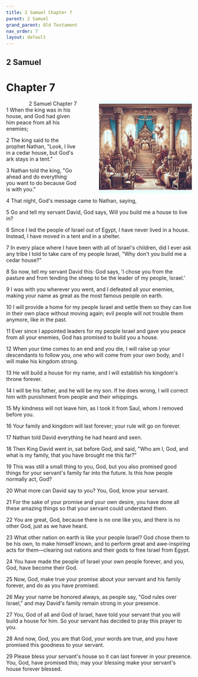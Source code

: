 ```yaml
---
title: 2 Samuel Chapter 7
parent: 2 Samuel
grand_parent: Old Testament
nav_order: 7
layout: default
---
```


## 2 Samuel

# Chapter 7

<div style="clear: both; text-align: right;">
    <img src="/assets/Image/2 Samuel/500/7.jpg" alt="2 Samuel Chapter 7" class="chapter-image" style="max-width: 50%; height: auto; float: right; margin: 0 0 10px 10px; padding-left: 10%;">
    <figcaption style="font-size: 14px;">2 Samuel Chapter 7</figcaption>
</div>
1 When the king was in his house, and God had given him peace from all his enemies;

2 The king said to the prophet Nathan, "Look, I live in a cedar house, but God's ark stays in a tent."

3 Nathan told the king, "Go ahead and do everything you want to do because God is with you."

4 That night, God's message came to Nathan, saying,

5 Go and tell my servant David, God says, Will you build me a house to live in?

6 Since I led the people of Israel out of Egypt, I have never lived in a house. Instead, I have moved in a tent and in a shelter.

7 In every place where I have been with all of Israel's children, did I ever ask any tribe I told to take care of my people Israel, "Why don't you build me a cedar house?"

8 So now, tell my servant David this: God says, 'I chose you from the pasture and from tending the sheep to be the leader of my people, Israel.'

9 I was with you wherever you went, and I defeated all your enemies, making your name as great as the most famous people on earth.

10 I will provide a home for my people Israel and settle them so they can live in their own place without moving again; evil people will not trouble them anymore, like in the past.

11 Ever since I appointed leaders for my people Israel and gave you peace from all your enemies, God has promised to build you a house.

12 When your time comes to an end and you die, I will raise up your descendants to follow you, one who will come from your own body, and I will make his kingdom strong.

13 He will build a house for my name, and I will establish his kingdom's throne forever.

14 I will be his father, and he will be my son. If he does wrong, I will correct him with punishment from people and their whippings.

15 My kindness will not leave him, as I took it from Saul, whom I removed before you.

16 Your family and kingdom will last forever; your rule will go on forever.

17 Nathan told David everything he had heard and seen.

18 Then King David went in, sat before God, and said, "Who am I, God, and what is my family, that you have brought me this far?"

19 This was still a small thing to you, God, but you also promised good things for your servant's family far into the future. Is this how people normally act, God?

20 What more can David say to you? You, God, know your servant.

21 For the sake of your promise and your own desire, you have done all these amazing things so that your servant could understand them.

22 You are great, God, because there is no one like you, and there is no other God, just as we have heard.

23 What other nation on earth is like your people Israel? God chose them to be his own, to make himself known, and to perform great and awe-inspiring acts for them—clearing out nations and their gods to free Israel from Egypt.

24 You have made the people of Israel your own people forever, and you, God, have become their God.

25 Now, God, make true your promise about your servant and his family forever, and do as you have promised.

26 May your name be honored always, as people say, "God rules over Israel," and may David's family remain strong in your presence.

27 You, God of all and God of Israel, have told your servant that you will build a house for him. So your servant has decided to pray this prayer to you.

28 And now, God, you are that God, your words are true, and you have promised this goodness to your servant.

29 Please bless your servant's house so it can last forever in your presence. You, God, have promised this; may your blessing make your servant's house forever blessed.


